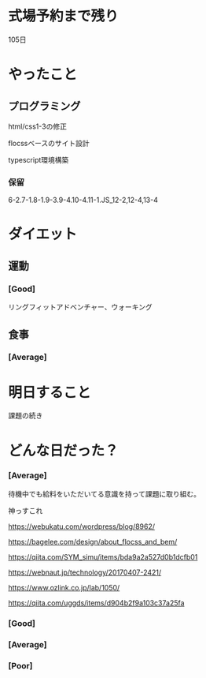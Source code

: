 # 式場予約まで残り

105日

# やったこと

## プログラミング

html/css1-3の修正

flocssベースのサイト設計

typescript環境構築

### 保留
6-2.7-1.8-1.9-3.9-4.10-4.11-1.JS_12-2,12-4,13-4

# ダイエット

## 運動 

### [Good]

リングフィットアドベンチャー、ウォーキング

## 食事

### [Average]

# 明日すること

課題の続き

# どんな日だった？

### [Average]

待機中でも給料をいただいてる意識を持って課題に取り組む。

神っすこれ

https://webukatu.com/wordpress/blog/8962/

https://bagelee.com/design/about_flocss_and_bem/

https://qiita.com/SYM_simu/items/bda9a2a527d0b1dcfb01

https://webnaut.jp/technology/20170407-2421/

https://www.ozlink.co.jp/lab/1050/

https://qiita.com/uggds/items/d904b2f9a103c37a25fa

### [Good]
### [Average]
### [Poor]
